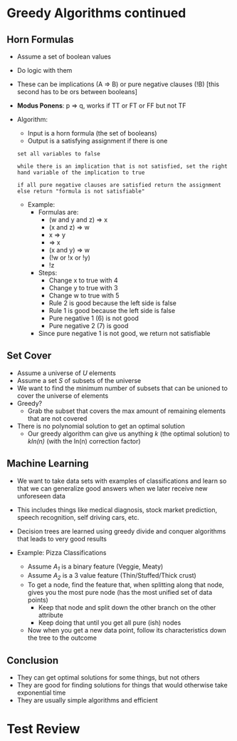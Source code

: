 # Greedy Algorithms continued

## Horn Formulas

- Assume a set of boolean values
- Do logic with them
- These can be implications (A => B) or pure negative clauses (!B) [this second has to be ors between booleans]
- <b>Modus Ponens</b>: p => q, works if TT or FT or FF but not TF

- Algorithm:
    - Input is a horn formula (the set of booleans)
    - Output is a satisfying assignment if there is one

    ```
    set all variables to false
    
    while there is an implication that is not satisfied, set the right hand variable of the implication to true

    if all pure negative clauses are satisfied return the assignment
    else return "formula is not satisfiable"
    ```

    - Example:
        - Formulas are: 
            - (w and y and z) => x
            - (x and z) => w
            - x => y
            - => x
            - (x and y) => w
            - (!w or !x or !y)
            - !z
        - Steps:
            - Change x to true with 4
            - Change y to true with 3
            - Change w to true with 5
            - Rule 2 is good because the left side is false
            - Rule 1 is good because the left side is false
            - Pure negative 1 (6) is not good 
            - Pure negative 2 (7) is good
        - Since pure negative 1 is not good, we return not satisfiable


## Set Cover

- Assume a universe of <i>U</i> elements
- Assume a set <i>S</i> of subsets of the universe
- We want to find the minimum number of subsets that can be unioned to cover the universe of elements
- Greedy?
    - Grab the subset that covers the max amount of remaining elements that are not covered
- There is no polynomial solution to get an optimal solution
    - Our greedy algorithm can give us anything <i>k</i> (the optimal solution) to <i>kln(n)</i> (with the ln(n) correction factor)


## Machine Learning

- We want to take data sets with examples of classifications and learn so that we can generalize good answers when we later receive new unforeseen data
- This includes things like medical diagnosis, stock market prediction, speech recognition, self driving cars, etc.
- Decision trees are learned using greedy divide and conquer algorithms that leads to very good results

- Example: Pizza Classifications
    - Assume <i>A<sub>1</sub></i> is a binary feature (Veggie, Meaty)
    - Assume <i>A<sub>2</sub></i> is a 3 value feature (Thin/Stuffed/Thick crust)
    - To get a node, find the feature that, when splitting along that node, gives you the most pure node (has the most unified set of data points)
        - Keep that node and split down the other branch on the other attribute
        - Keep doing that until you get all pure (ish) nodes
    - Now when you get a new data point, follow its characteristics down the tree to the outcome


## Conclusion

- They can get optimal solutions for some things, but not others
- They are good for finding solutions for things that would otherwise take exponential time
- They are usually simple algorithms and efficient



# Test Review


